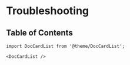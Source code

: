 # Troubleshooting

## Table of Contents

```mdx-code-block
import DocCardList from '@theme/DocCardList';

<DocCardList />
```

